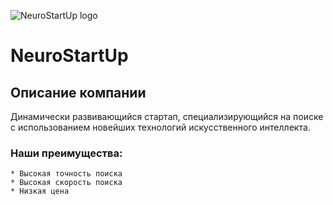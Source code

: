 ![NeuroStartUp logo](https://camo.githubusercontent.com/c6727c717cad1e4820481abb87524f90782445c5/68747470733a2f2f692e696d6775722e636f6d2f495a4f525769492e706e67)

# NeuroStartUp

## Описание компании
Динамически развивающийся стартап, специализирующийся на поиске с использованием новейших технологий искусственного интеллекта.
###  Наши преимущества:
    * Высокая точность поиска
    * Высокая скорость поиска
    * Низкая цена
    